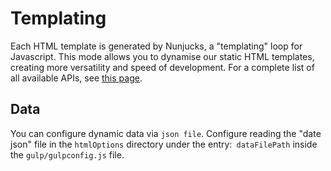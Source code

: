 # Templating

Each HTML template is generated by Nunjucks, a "templating" loop for Javascript. This mode allows you to dynamise our static HTML templates, creating more versatility and speed of development.
For a complete list of all available APIs, see [this page](https://mozilla.github.io/nunjucks/templating.html).


## Data

You can configure dynamic data via `json file`.
Configure reading the "date json" file in the `htmlOptions` directory under the entry:` dataFilePath` inside the `gulp/gulpconfig.js` file.
